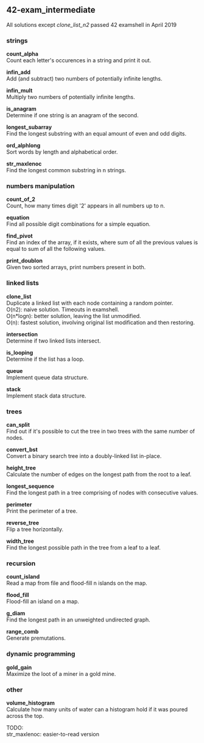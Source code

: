 ## 42-exam_intermediate

All solutions except *clone_list_n2* passed 42 examshell in April 2019

### strings

**count_alpha**<br />
Count each letter's occurences in a string and print it out.<br />

**infin_add**<br />
Add (and subtract) two numbers of potentially infinite lengths.<br />

**infin_mult**<br />
Multiply two numbers of potentially infinite lengths.<br />

**is_anagram**<br />
Determine if one string is an anagram of the second.<br />

**longest_subarray**<br />
Find the longest substring with an equal amount of even and odd digits.<br />

**ord_alphlong**<br />
Sort words by length and alphabetical order.<br />

**str_maxlenoc**<br />
Find the longest common substring in n strings.<br />

### numbers manipulation

**count_of_2**<br />
Count, how many times digit '2' appears in all numbers up to n.<br />

**equation**<br />
Find all possible digit combinations for a simple equation.<br />

**find_pivot**<br />
Find an index of the array, if it exists, where sum of all the previous values is equal to sum of all the following values.<br />

**print_doublon**<br />
Given two sorted arrays, print numbers present in both.<br />

### linked lists

**clone_list**<br />
Duplicate a linked list with each node containing a random pointer.<br />
O(n2): naive solution. Timeouts in examshell.<br />
O(n*logn): better solution, leaving the list unmodified.<br />
O(n): fastest solution, involving original list modification and then restoring.<br />

**intersection**<br />
Determine if two linked lists intersect.<br />

**is_looping**<br />
Determine if the list has a loop.<br />

**queue**<br />
Implement queue data structure.<br />

**stack**<br />
Implement stack data structure.<br />

### trees

**can_split**<br />
Find out if it's possible to cut the tree in two trees with the same number of nodes.<br />

**convert_bst**<br />
Convert a binary search tree into a doubly-linked list in-place.<br />

**height_tree**<br />
Calculate the number of edges on the longest path from the root to a leaf.<br />

**longest_sequence**<br />
Find the longest path in a tree comprising of nodes with consecutive values.<br />

**perimeter**<br />
Print the perimeter of a tree.<br />

**reverse_tree**<br />
Flip a tree horizontally.<br />

**width_tree**<br />
Find the longest possible path in the tree from a leaf to a leaf.<br />

### recursion

**count_island**<br />
Read a map from file and flood-fill n islands on the map.<br />

**flood_fill**<br />
Flood-fill an island on a map.<br />

**g_diam**<br />
Find the longest path in an unweighted undirected graph.<br />

**range_comb**<br />
Generate premutations.<br />

### dynamic programming

**gold_gain**<br />
Maximize the loot of a miner in a gold mine.<br />

### other

**volume_histogram**<br />
Calculate how many units of water can a histogram hold if it was poured across the  top.<br />


TODO:</br>
str_maxlenoc: easier-to-read version</br>
